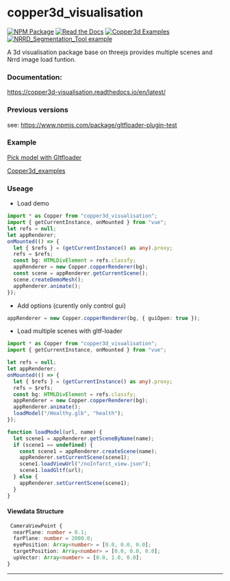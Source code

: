 # copper3d_visualisation

[![NPM Package][npm]][npm-url]
[![Read the Docs][readthedocs]][readthedocs-url]
[![Copper3d Examples][examples]][examples-url]
[![NRRD_Segmentation_Tool example][nrrd_example]][nrrd_example-url]

A 3d visualisation package base on threejs provides multiple scenes and Nrrd image load funtion.

### Documentation:

https://copper3d-visualisation.readthedocs.io/en/latest/

### Previous versions

see: https://www.npmjs.com/package/gltfloader-plugin-test

### Example

[Pick model with Gltfloader](https://linkungao.github.io/loadHumanModel_example/)

[Copper3d_examples](https://linkungao.github.io/copper3d_examples)

### Useage

- Load demo

```ts
import * as Copper from "copper3d_visualisation";
import { getCurrentInstance, onMounted } from "vue";
let refs = null;
let appRenderer;
onMounted(() => {
  let { $refs } = (getCurrentInstance() as any).proxy;
  refs = $refs;
  const bg: HTMLDivElement = refs.classfy;
  appRenderer = new Copper.copperRenderer(bg);
  const scene = appRenderer.getCurrentScene();
  scene.createDemoMesh();
  appRenderer.animate();
});
```

- Add options (curently only control gui)

```ts
appRenderer = new Copper.copperRenderer(bg, { guiOpen: true });
```

- Load multiple scenes with gltf-loader

```ts
import * as Copper from "copper3d_visualisation";
import { getCurrentInstance, onMounted } from "vue";

let refs = null;
let appRenderer;
onMounted(() => {
  let { $refs } = (getCurrentInstance() as any).proxy;
  refs = $refs;
  const bg: HTMLDivElement = refs.classfy;
  appRenderer = new Copper.copperRenderer(bg);
  appRenderer.animate();
  loadModel("/Healthy.glb", "health");
});

function loadModel(url, name) {
  let scene1 = appRenderer.getSceneByName(name);
  if (scene1 == undefined) {
    const scene1 = appRenderer.createScene(name);
    appRenderer.setCurrentScene(scene1);
    scene1.loadViewUrl("/noInfarct_view.json");
    scene1.loadGltf(url);
  } else {
    appRenderer.setCurrentScene(scene1);
  }
}
```

#### Viewdata Structure

```ts
 CameraViewPoint {
  nearPlane: number = 0.1;
  farPlane: number = 2000.0;
  eyePosition: Array<number> = [0.0, 0.0, 0.0];
  targetPosition: Array<number> = [0.0, 0.0, 0.0];
  upVector: Array<number> = [0.0, 1.0, 0.0];
}
```

---

[npm]: https://img.shields.io/npm/v/copper3d_visualisation
[npm-url]: https://www.npmjs.com/package/copper3d_visualisation
[readthedocs]: https://img.shields.io/readthedocs/copper3d_visualisation
[readthedocs-url]: https://copper3d-visualisation.readthedocs.io/en/latest/
[examples]: https://img.shields.io/badge/copper3d__visualisation-examples-orange
[examples-url]: https://linkungao.github.io/copper3d_examples
[nrrd_example]: https://img.shields.io/badge/Nrrd__Segmentation__tool-example-orange
[nrrd_example-url]: https://abi-web-apps.github.io/NRRD_Segmentation_Tool/
